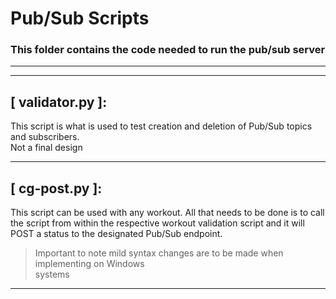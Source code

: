 # Pub/Sub Scripts
### This folder contains the code needed to run the pub/sub server

---
---
## [ validator.py ]:   
This script is what is used to test creation and deletion of Pub/Sub topics and subscribers.   
Not a final design

---
## [ cg-post.py ]:   
This script can be used with any workout. All that needs to be done is to call the script
from within the respective workout validation script and it will POST a status to the
designated Pub/Sub endpoint.   
  > Important to note mild syntax changes are to be made when implementing on Windows   
  > systems
---
